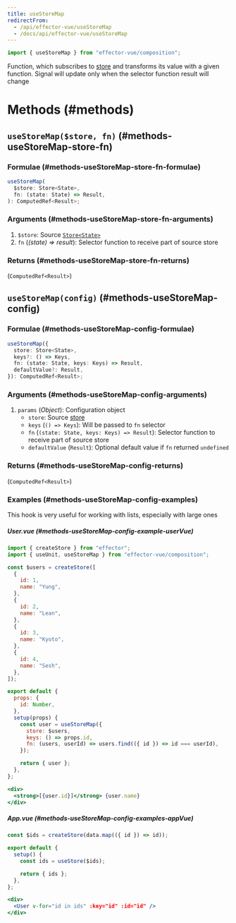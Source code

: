 ```yaml
---
title: useStoreMap
redirectFrom:
  - /api/effector-vue/useStoreMap
  - /docs/api/effector-vue/useStoreMap
---
```


```ts
import { useStoreMap } from "effector-vue/composition";
```

Function, which subscribes to [store](/en/api/effector/Store) and transforms its value with a given function. Signal will update only when the selector function result will change

# Methods (#methods)

## `useStoreMap($store, fn)` (#methods-useStoreMap-store-fn)

### Formulae (#methods-useStoreMap-store-fn-formulae)

```ts
useStoreMap(
  $store: Store<State>,
  fn: (state: State) => Result,
): ComputedRef<Result>;
```

### Arguments (#methods-useStoreMap-store-fn-arguments)

1. `$store`: Source [`Store<State>`](/en/api/effector/Store)
2. `fn` (_(state) => result_): Selector function to receive part of source store

### Returns (#methods-useStoreMap-store-fn-returns)

(`ComputedRef<Result>`)

## `useStoreMap(config)` (#methods-useStoreMap-config)

### Formulae (#methods-useStoreMap-config-formulae)

```ts
useStoreMap({
  store: Store<State>,
  keys?: () => Keys,
  fn: (state: State, keys: Keys) => Result,
  defaultValue?: Result,
}): ComputedRef<Result>;
```

### Arguments (#methods-useStoreMap-config-arguments)

1. `params` (_Object_): Configuration object
   - `store`: Source [store](/en/api/effector/Store)
   - `keys` (`() => Keys`): Will be passed to `fn` selector
   - `fn` (`(state: State, keys: Keys) => Result`): Selector function to receive part of source store
   - `defaultValue` (`Result`): Optional default value if `fn` returned `undefined`

### Returns (#methods-useStoreMap-config-returns)

(`ComputedRef<Result>`)

### Examples (#methods-useStoreMap-config-examples)

This hook is very useful for working with lists, especially with large ones

##### User.vue (#methods-useStoreMap-config-example-userVue)

```js
import { createStore } from "effector";
import { useUnit, useStoreMap } from "effector-vue/composition";

const $users = createStore([
  {
    id: 1,
    name: "Yung",
  },
  {
    id: 2,
    name: "Lean",
  },
  {
    id: 3,
    name: "Kyoto",
  },
  {
    id: 4,
    name: "Sesh",
  },
]);

export default {
  props: {
    id: Number,
  },
  setup(props) {
    const user = useStoreMap({
      store: $users,
      keys: () => props.id,
      fn: (users, userId) => users.find(({ id }) => id === userId),
    });

    return { user };
  },
};
```

```jsx
<div>
  <strong>[{user.id}]</strong> {user.name}
</div>
```

##### App.vue (#methods-useStoreMap-config-examples-appVue)

```js
const $ids = createStore(data.map(({ id }) => id));

export default {
  setup() {
    const ids = useStore($ids);

    return { ids };
  },
};
```

```jsx
<div>
  <User v-for="id in ids" :key="id" :id="id" />
</div>
```
